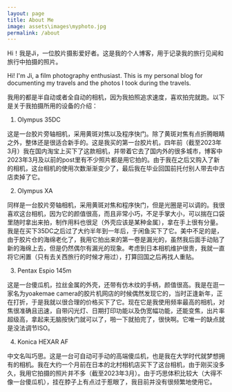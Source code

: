 ```yaml
---
layout: page
title: About Me
image: assets\images\myphoto.jpg
permalink: /about
---
```


Hi！我是Ji，一位胶片摄影爱好者。这是我的个人博客，用于记录我的旅行见闻和旅行中拍摄的照片。

Hi! I'm Ji, a film photography enthusiast. This is my personal blog for documenting my travels and the photos I took during the travels.

我用的都是半自动或者全自动的相机，因为我拍照追求速度，喜欢拍完就跑。以下是关于我拍摄所用的设备的介绍：

1. Olympus 35DC

这是一台胶片旁轴相机，采用黄斑对焦以及程序快门。除了黄斑对焦有点折腾眼睛之外，整体还是很适合新手的。这是我买的第一台胶片机，四年前（截至2023年3月）我在国内淘宝上买下了这款相机，并带着它去了国内外的很多城市，博客中2023年3月及以前的post里有不少照片都是用它拍的。由于我在之后又购入了新的相机，这台相机的使用次数渐渐变少了，最后我在毕业回国前托付别人带去中古店卖掉了它。

2. Olympus XA

同样是一台胶片旁轴相机，采用黄斑对焦和程序快门，但是光圈是可以调的。我很喜欢这台相机，因为它的颜值很高，而且非常小巧，不足手掌大小，可以揣在口袋里随时拿出来拍，制作用料也很足（外壳应该是某种金属），拿在手上很有分量。我是在买下35DC之后过了大约半年到一年后，于闲鱼买下了它。美中不足的是，由于胶片仓的海绵老化了，我用它拍出来的第一卷是漏光的，虽然我后面手动贴了新的海绵上去，但是仍然偶尔有漏光的现象。考虑到日本相机维护很贵，我就一直将它闲置（只有去关西旅行的时候才用过），打算回国之后再找人重贴。

3. Pentax Espio 145m

这是一台傻瓜机，拉丝金属的外壳，还带有仿木纹的手柄，颜值很高。我是在逛一家名为yoakemae camera的胶片机网店的时候偶然发现它的，当时正逢新年，正在打折，于是我就以很合理的价格买下了它。现在它是我使用频率最高的相机，对焦很准确且迅速，自带闪光灯、日期打印功能以及伪宽幅功能，还能变焦，出片率超级高，拿起来无脑按快门就可以了，啪一下就拍完了，很快啊。它唯一的缺点就是没法调节ISO。

4. Konica HEXAR AF

中文名叫巧思。这是一台可自动可手动的高端傻瓜机，也是我在大学时代就梦想拥有的相机。我在大约一个月前在日本的北村相机店买下了这台相机，由于刚买没多久，我用它拍摄的照片并不多（截至2023年3月）。由于巧思体积比较大（大得不像一台傻瓜机），挂在脖子上有点过于惹眼了，我目前并没有很频繁地使用它。
